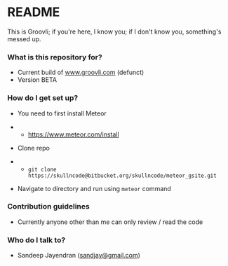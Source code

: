 # README #

This is Groovli; if you're here, I know you; if I don't know you, something's messed up.

### What is this repository for? ###

* Current build of www.groovli.com (defunct)
* Version BETA

### How do I get set up? ###

* You need to first install Meteor
+  * https://www.meteor.com/install
* Clone repo
+  * `git clone https://skullncode@bitbucket.org/skullncode/meteor_gsite.git`
* Navigate to directory and run using `meteor` command

### Contribution guidelines ###

* Currently anyone other than me can only review / read the code

### Who do I talk to? ###

* Sandeep Jayendran (sandjay@gmail.com)
